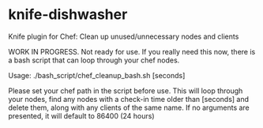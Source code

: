 knife-dishwasher
================

Knife plugin for Chef: Clean up unused/unnecessary nodes and clients

WORK IN PROGRESS. Not ready for use.
If you really need this now, there is a bash script that can loop through your chef nodes.

Usage:
./bash_script/chef_cleanup_bash.sh [seconds]

Please set your chef path in the script before use.
This will loop through your nodes, find any nodes with a check-in time older than [seconds] and delete them, along with any clients of the same name.
If no arguments are presented, it will default to 86400 (24 hours)
